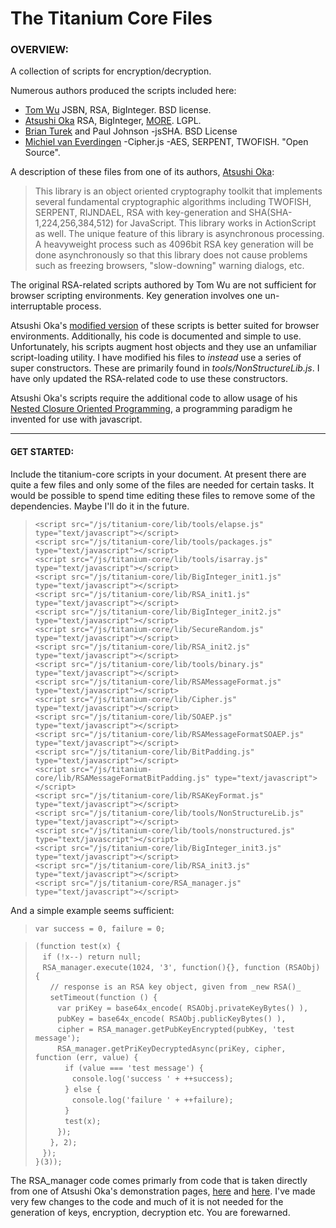 The Titanium Core Files 
=======================

### OVERVIEW:

A collection of scripts for encryption/decryption. 

Numerous authors produced the scripts included here:

 * [Tom Wu][0] JSBN, RSA, BigInteger. BSD license.
 * [Atsushi Oka][1] RSA, BigInteger, [MORE][1]. LGPL.  
 * [Brian Turek][2] and Paul Johnson -jsSHA. BSD License
 * [Michiel van Everdingen][3] -Cipher.js -AES, SERPENT, TWOFISH. "Open Source".

A description of these files from one of its authors, [Atsushi Oka][1]:

> This library is an object oriented cryptography toolkit that implements 
> several fundamental cryptographic algorithms including TWOFISH, SERPENT, 
> RIJNDAEL, RSA with key-generation and SHA(SHA-1,224,256,384,512) for 
> JavaScript. This library works in ActionScript as well. The unique feature 
> of this library is asynchronous processing. A heavyweight process such as 
> 4096bit RSA key generation will be done asynchronously so that this library 
> does not cause problems such as freezing browsers, "slow-downing" warning 
> dialogs, etc.

The original RSA-related scripts authored by Tom Wu are not sufficient for 
browser scripting environments. Key generation involves one un-interruptable 
process.

Atsushi Oka's [modified version][1] of these scripts is better suited for
browser environments. Additionally, his code is documented and simple to use.
Unfortunately, his scripts augment host objects and they use an unfamiliar 
script-loading utility. I have modified his files to _instead_  use a series of 
super constructors. These are primarily found in _tools/NonStructureLib.js_. I 
have only updated the RSA-related code to use these constructors.

Atsushi Oka's scripts require the additional code to allow usage of his
[Nested Closure Oriented Programming][4], a programming paradigm he invented for
use with javascript.

[0]: http://www-cs-students.stanford.edu/~tjw/jsbn/                       "jsbn"
[1]: http://ats.oka.nu/titaniumcore/js/crypto/readme.txt            "atushi oka"
[2]: http://sourceforge.net/users/caligatio                        "brian turek"
[3]: http://home.versatel.nl/MAvanEverdingen/index.html             "everdingen"
[4]: http://ats.oka.nu/titaniumcore/js/nonstructured/nonstructured.readme.txt "l"

---------------------------------------------------------  

#### <a id="get-started">GET STARTED:

Include the titanium-core scripts in your document. At present there are quite
a few files and only some of the files are needed for certain tasks. It would 
be possible to spend time editing these files to remove some of the 
dependencies. Maybe I'll do it in the future.

 > `<script src="/js/titanium-core/lib/tools/elapse.js" type="text/javascript"></script>`  
 > `<script src="/js/titanium-core/lib/tools/packages.js" type="text/javascript"></script>`  
 > `<script src="/js/titanium-core/lib/tools/isarray.js" type="text/javascript"></script>`  
 > `<script src="/js/titanium-core/lib/BigInteger_init1.js" type="text/javascript"></script>`  
 > `<script src="/js/titanium-core/lib/RSA_init1.js" type="text/javascript"></script>`  
 > `<script src="/js/titanium-core/lib/BigInteger_init2.js" type="text/javascript"></script>`  
 > `<script src="/js/titanium-core/lib/SecureRandom.js" type="text/javascript"></script>`  
 > `<script src="/js/titanium-core/lib/RSA_init2.js" type="text/javascript"></script>`  
 > `<script src="/js/titanium-core/lib/tools/binary.js" type="text/javascript"></script>`  
 > `<script src="/js/titanium-core/lib/RSAMessageFormat.js" type="text/javascript"></script>`  
 > `<script src="/js/titanium-core/lib/Cipher.js" type="text/javascript"></script>`  
 > `<script src="/js/titanium-core/lib/SOAEP.js" type="text/javascript"></script>`  
 > `<script src="/js/titanium-core/lib/RSAMessageFormatSOAEP.js" type="text/javascript"></script>`  
 > `<script src="/js/titanium-core/lib/BitPadding.js" type="text/javascript"></script>`  
 > `<script src="/js/titanium-core/lib/RSAMessageFormatBitPadding.js" type="text/javascript"></script>`  
 > `<script src="/js/titanium-core/lib/RSAKeyFormat.js" type="text/javascript"></script>`  
 > `<script src="/js/titanium-core/lib/tools/NonStructureLib.js" type="text/javascript"></script>`  
 > `<script src="/js/titanium-core/lib/tools/nonstructured.js" type="text/javascript"></script>`  
 > `<script src="/js/titanium-core/lib/BigInteger_init3.js" type="text/javascript"></script>`  
 > `<script src="/js/titanium-core/lib/RSA_init3.js" type="text/javascript"></script>`  
 > `<script src="/js/titanium-core/RSA_manager.js" type="text/javascript"></script>`  

And a simple example seems sufficient:

 > `var success = 0, failure = 0;`  

 > `(function test(x) {`  
 > &nbsp;&nbsp; `if (!x--) return null;`  
 > &nbsp;&nbsp; `RSA_manager.execute(1024, '3', function(){}, function (RSAObj) {`  
 > &nbsp;&nbsp; &nbsp;&nbsp; `// response is an RSA key object, given from _new RSA()_`  
 > &nbsp;&nbsp; &nbsp;&nbsp; `setTimeout(function () {`  
 > &nbsp;&nbsp; &nbsp;&nbsp; &nbsp;&nbsp; `var priKey = base64x_encode( RSAObj.privateKeyBytes() ),`  
 > &nbsp;&nbsp; &nbsp;&nbsp; &nbsp;&nbsp; `pubKey = base64x_encode( RSAObj.publicKeyBytes() ),`  
 > &nbsp;&nbsp; &nbsp;&nbsp; &nbsp;&nbsp; `cipher = RSA_manager.getPubKeyEncrypted(pubKey, 'test message');`  
 > &nbsp;&nbsp; &nbsp;&nbsp; &nbsp;&nbsp; `RSA_manager.getPriKeyDecryptedAsync(priKey, cipher, function (err, value) {`  
 > &nbsp;&nbsp; &nbsp;&nbsp; &nbsp;&nbsp; &nbsp;&nbsp; `if (value === 'test message') {`  
 > &nbsp;&nbsp; &nbsp;&nbsp; &nbsp;&nbsp; &nbsp;&nbsp;  &nbsp;&nbsp; `console.log('success ' + ++success);`  
 > &nbsp;&nbsp; &nbsp;&nbsp; &nbsp;&nbsp; &nbsp;&nbsp; `} else {`  
 > &nbsp;&nbsp; &nbsp;&nbsp; &nbsp;&nbsp; &nbsp;&nbsp;  &nbsp;&nbsp; `console.log('failure ' + ++failure);`  
 > &nbsp;&nbsp; &nbsp;&nbsp; &nbsp;&nbsp; &nbsp;&nbsp; `}`  
 > &nbsp;&nbsp; &nbsp;&nbsp; &nbsp;&nbsp; &nbsp;&nbsp; `test(x);`  
 > &nbsp;&nbsp; &nbsp;&nbsp; &nbsp;&nbsp; `});`  
 > &nbsp;&nbsp; &nbsp;&nbsp; `}, 2);`  
 > &nbsp;&nbsp; `});`  
 > `}(3));`  
 
 
 The RSA_manager code comes primarly from code that is taken directly from one
 of Atsushi Oka's demonstration pages, [here][6] and [here][7]. I've made very
 few changes to the code and much of it is not needed for the generation of
 keys, encryption, decryption etc. You are forewarned.

[5]: https://www.github.com/iambumblehead/scroungejs               "scroungejs"
[6]: http://ats.oka.nu/titaniumcore/js/crypto/RSA.sample1.html     "rsa sample"
[7]: http://ats.oka.nu/titaniumcore/js/crypto/RSA.sample2.html     "rsa sample"

